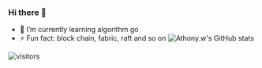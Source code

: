 ### Hi there 👋
- 🌱 I’m currently learning algorithm go
- ⚡ Fun fact: block chain, fabric, raft and so on
![Athony.w's GitHub stats](https://github-readme-stats.vercel.app/api?username=zhang-wangz&show_icons=true)

![visitors](https://visitor-badge.glitch.me/badge?page_id=zhang-wangz.zhang-wangz&left_color=green&right_color=red)
<!--
**zhang-wangz/zhang-wangz** is a ✨ _special_ ✨ repository because its `README.md` (this file) appears on your GitHub profile.

Here are some ideas to get you started:

- 🔭 I’m currently working on ...
- 🌱 I’m currently learning ...
- 👯 I’m looking to collaborate on ...
- 🤔 I’m looking for help with ...
- 💬 Ask me about ...
- 📫 How to reach me: ...
- 😄 Pronouns: ...
- ⚡ Fun fact: ...
-->
